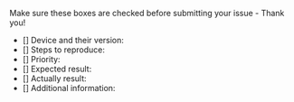 Make sure these boxes are checked before submitting your issue - Thank you! 

- [] Device and their version:
- [] Steps to reproduce:
- [] Priority:
- [] Expected result:
- [] Actually result:
- [] Additional information:
